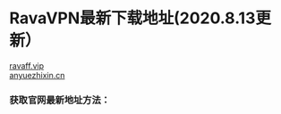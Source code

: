 # RavaVPN最新下载地址(2020.8.13更新）
[ravaff.vip](https://ravaff.vip)
</br>
[anyuezhixin.cn](https://anyuezhixin.cn)


### 获取官网最新地址方法：
[点开右上角设置按钮]: https://github.com/Rava-vpn/RavaVPN/blob/master/pic/2.jpeg
